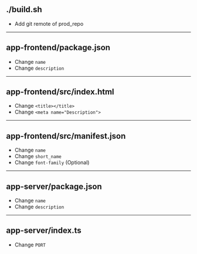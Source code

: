 ## ./build.sh

- Add git remote of prod_repo

---

## app-frontend/package.json

- Change `name`
- Change `description`

---

## app-frontend/src/index.html

- Change `<title></title>`
- Change `<meta name="Description">`

---

## app-frontend/src/manifest.json

- Change `name`
- Change `short_name`
- Change `font-family` (Optional)

---

## app-server/package.json

- Change `name`
- Change `description`

---

## app-server/index.ts

- Change `PORT`
